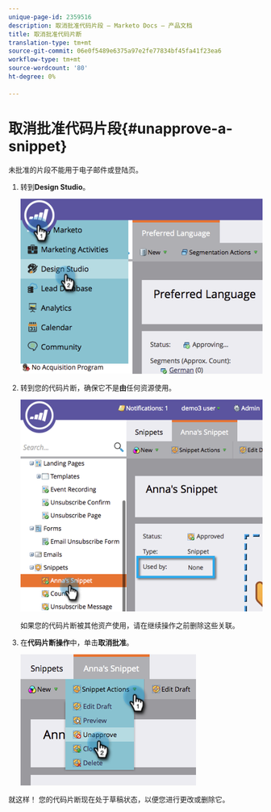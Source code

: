 ```yaml
---
unique-page-id: 2359516
description: 取消批准代码片段 — Marketo Docs — 产品文档
title: 取消批准代码片断
translation-type: tm+mt
source-git-commit: 06e0f5489e6375a97e2fe77834bf45fa41f23ea6
workflow-type: tm+mt
source-wordcount: '80'
ht-degree: 0%

---
```



# 取消批准代码片段{#unapprove-a-snippet}

未批准的片段不能用于电子邮件或登陆页。

1. 转到&#x200B;**Design Studio**。

   ![](assets/image2014-9-16-10-3a41-3a18.png)

1. 转到您的代码片断，确保它不是&#x200B;**由**&#x200B;任何资源使用。

   ![](assets/image2014-9-16-10-3a41-3a27.png)

   如果您的代码片断被其他资产使用，请在继续操作之前删除这些关联。

1. 在&#x200B;**代码片断操作**&#x200B;中，单击&#x200B;**取消批准**。

   ![](assets/image2014-9-16-10-3a41-3a54.png)

就这样！ 您的代码片断现在处于草稿状态，以便您进行更改或删除它。
